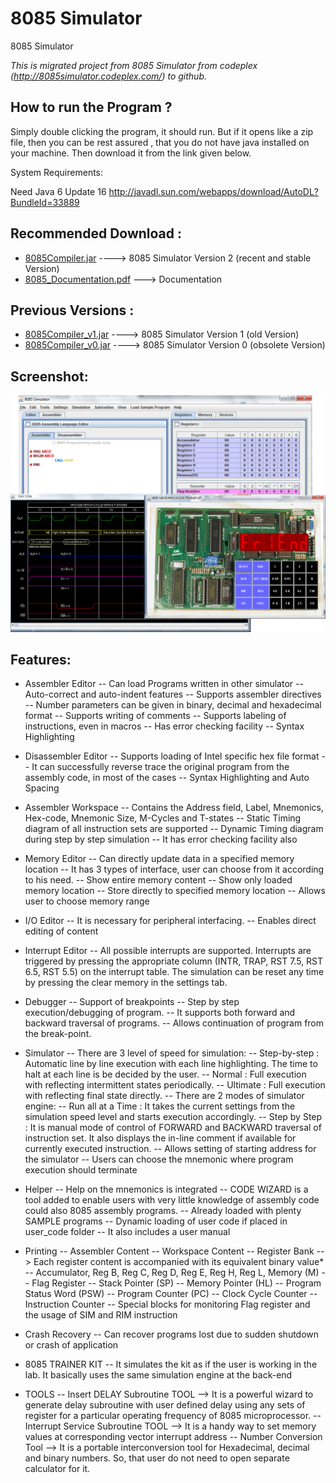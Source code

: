 # 8085 Simulator
8085 Simulator 

*This is migrated project from 8085 Simulator from codeplex (http://8085simulator.codeplex.com/) to github.*

How to run the Program ?
------------------------
Simply double clicking the program, it should run. 
But if it opens like a zip file, then you can be rest assured , that you do not have java installed on your machine.
Then download it from the link given below. 

System Requirements:

Need Java 6 Update 16 http://javadl.sun.com/webapps/download/AutoDL?BundleId=33889


Recommended Download :
---------------------
* [8085Compiler.jar](https://github.com/8085simulator/8085simulator/raw/master/dist/8085Compiler.jar) ----> 8085 Simulator Version 2 (recent and stable Version)
* [8085_Documentation.pdf](https://github.com/8085simulator/8085simulator/raw/master/8085_Documentation_latex/8085_Documentation.pdf) ---> Documentation


Previous Versions :
-------------------
* [8085Compiler_v1.jar](https://github.com/8085simulator/8085simulator/raw/master/8085Compiler_v1.jar)  ----> 8085 Simulator Version 1 (old Version)
* [8085Compiler_v0.jar](https://github.com/8085simulator/8085simulator/raw/master/8085Compiler_v0.jar)  ----> 8085 Simulator Version 0 (obsolete Version)

Screenshot:
-----------

![](https://github.com/8085simulator/8085simulator.github.io/blob/master/top_page1.png?raw=true)

Features:
---------

* Assembler Editor
-- Can load Programs written in other simulator
-- Auto-correct and auto-indent features
-- Supports assembler directives
-- Number parameters can be given in binary, decimal and hexadecimal format
-- Supports writing of comments
-- Supports labeling of instructions, even in macros
-- Has error checking facility
-- Syntax Highlighting

* Disassembler Editor
-- Supports loading of Intel specific hex file format
-- It can successfully reverse trace the original program from the assembly code, in most of the cases
-- Syntax Highlighting and Auto Spacing

* Assembler Workspace
-- Contains the Address field, Label, Mnemonics, Hex-code, Mnemonic Size, M-Cycles and T-states
-- Static Timing diagram of all instruction sets are supported
-- Dynamic Timing diagram during step by step simulation
-- It has error checking facility also

* Memory Editor
-- Can directly update data in a specified memory location
-- It has 3 types of interface, user can choose from it according to his need.
-- Show entire memory content
-- Show only loaded memory location
-- Store directly to specified memory location
-- Allows user to choose memory range

* I/O Editor
-- It is necessary for peripheral interfacing.
-- Enables direct editing of content

* Interrupt Editor
-- All possible interrupts are supported. Interrupts are triggered by pressing the appropriate column (INTR, TRAP, RST 7.5, RST 6.5, RST 5.5) on the interrupt table. The simulation can be reset any time by pressing the clear memory in the settings tab.

* Debugger
-- Support of breakpoints
-- Step by step execution/debugging of program.
-- It supports both forward and backward traversal of programs.
-- Allows continuation of program from the break-point.

* Simulator
-- There are 3 level of speed for simulation:
-- Step-by-step : Automatic line by line execution with each line highlighting. The time to halt at each line is be decided by the user.
-- Normal : Full execution with reflecting intermittent states periodically.
-- Ultimate : Full execution with reflecting final state directly.
-- There are 2 modes of simulator engine:
-- Run all at a Time : It takes the current settings from the simulation speed level and starts execution accordingly.
-- Step by Step : It is manual mode of control of FORWARD and BACKWARD traversal of instruction set. It also displays the in-line comment if available for currently executed instruction.
-- Allows setting of starting address for the simulator
-- Users can choose the mnemonic where program execution should terminate

* Helper
-- Help on the mnemonics is integrated
-- CODE WIZARD is a tool added to enable users with very little knowledge of assembly code could also 8085 assembly programs.
-- Already loaded with plenty SAMPLE programs
-- Dynamic loading of user code if placed in user_code folder
-- It also includes a user manual

* Printing
-- Assembler Content
-- Workspace Content
-- Register Bank --> Each register content is accompanied with its equivalent binary value*
-- Accumulator, Reg B, Reg C, Reg D, Reg E, Reg H, Reg L, Memory (M)
-- Flag Register
-- Stack Pointer (SP)
-- Memory Pointer (HL)
-- Program Status Word (PSW)
-- Program Counter (PC)
-- Clock Cycle Counter
-- Instruction Counter
-- Special blocks for monitoring Flag register and the usage of SIM and RIM instruction

* Crash Recovery
-- Can recover programs lost due to sudden shutdown or crash of application

* 8085 TRAINER KIT
-- It simulates the kit as if the user is working in the lab. It basically uses the same simulation engine at the back-end

* TOOLS
-- Insert DELAY Subroutine TOOL
--> It is a powerful wizard to generate delay subroutine with user defined delay using any sets of register for a particular operating frequency of 8085 microprocessor.
-- Interrupt Service Subroutine TOOL
--> It is a handy way to set memory values at corresponding vector interrupt address
-- Number Conversion Tool
--> It is a portable interconversion tool for Hexadecimal, decimal and binary numbers. So, that user do not need to open separate calculator for it.
